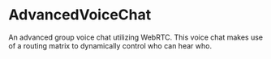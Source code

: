 # AdvancedVoiceChat
An advanced group voice chat utilizing WebRTC. This voice chat makes use of a routing matrix to dynamically control who can hear who.
